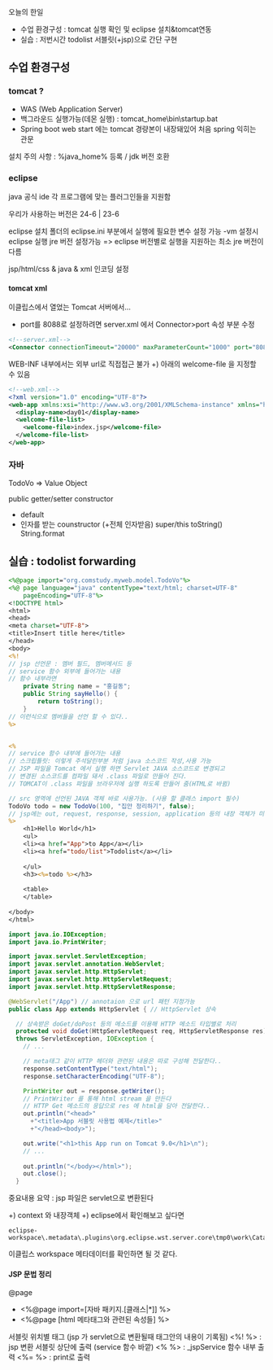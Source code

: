 
오늘의 한일
- 수업 환경구성 : tomcat 실행 확인 및 eclipse 설치&tomcat연동
- 실습 : 저번시간 todolist 서블릿(+jsp)으로 간단 구현

## 수업 환경구성
### tomcat ?
- WAS (Web Application Server) 
- 백그라운드 실행가능(데몬 실행) : tomcat_home\\bin\\startup.bat
- Spring boot web start 에는 tomcat 경량본이 내장돼있어 처음 spring 익히는 관문

설치 주의 사항 : %java_home% 등록 / jdk 버전 호환

### eclipse
java 공식 ide
각 프로그램에 맞는 플러그인들을 지원함

우리가 사용하는 버전은 24-6 | 23-6

eclipse 설치 폴더의 eclipse.ini 부분에서 실행에 필요한 변수 설정 가능
\-vm 설정시 eclipse 실행 jre 버전 설정가능
=> eclipse 버전별로 실행을 지원하는 최소 jre 버전이 다름

jsp/html/css & java & xml 인코딩 설정

#### tomcat xml

이클립스에서 열었는 Tomcat 서버에서...
- port를 8088로 설정하려면 server.xml 에서 Connector>port 속성 부분 수정
``` xml
<!--server.xml-->
<Connector connectionTimeout="20000" maxParameterCount="1000" port="8088" protocol="HTTP/1.1" redirectPort="8443"/>
```

WEB-INF 내부에서는 외부 url로 직접접근 불가
+) 아래의 welcome-file 을 지정할 수 있음
``` xml
<!--web.xml-->
<?xml version="1.0" encoding="UTF-8"?>
<web-app xmlns:xsi="http://www.w3.org/2001/XMLSchema-instance" xmlns="http://xmlns.jcp.org/xml/ns/javaee" xsi:schemaLocation="http://xmlns.jcp.org/xml/ns/javaee http://xmlns.jcp.org/xml/ns/javaee/web-app_4_0.xsd" id="WebApp_ID" version="4.0">
  <display-name>day01</display-name>
  <welcome-file-list>
    <welcome-file>index.jsp</welcome-file>
  </welcome-file-list>
</web-app>
```



### 자바
TodoVo => Value Object 

public getter/setter
constructor
- default
- 인자를 받는 counstructor (+전체 인자받음)
super/this
toString()
	String.format

## 실습 : todolist forwarding

``` jsp
<%@page import="org.comstudy.myweb.model.TodoVo"%>
<%@ page language="java" contentType="text/html; charset=UTF-8"
    pageEncoding="UTF-8"%>
<!DOCTYPE html>
<html>
<head>
<meta charset="UTF-8">
<title>Insert title here</title>
</head>
<body>
<%!
// jsp 선언문 : 멤버 필드, 멤버메서드 등
// service 함수 외부에 들어가는 내용
// 함수 내부라면
	private String name = "홍길동";
	public String sayHello() {
		return toString();
	}
// 이런식으로 멤버들을 선언 할 수 있다..
%>


<%
// service 함수 내부에 들어가는 내용
// 스크립틀릿: 이렇게 주석달린부분 처럼 java 소스코드 작성,사용 가능
// JSP 파일을 Tomcat 에서 실행 하면 Servlet JAVA 소스코드로 변경되고
// 변경된 소스코드를 컴파일 돼서 .class 파일로 만들어 진다.
// TOMCAT이 .class 파일을 브라우저에 실행 하도록 만들어 줌(HTML로 바뀜)

// src 영역에 선언된 JAVA 객체 바로 사용가능. (사용 할 클래스 import 필수)
TodoVo todo = new TodoVo(100, "집안 정리하기", false);
// jsp에는 out, request, response, session, application 등의 내장 객체가 미리 준비되어 있다..
%>
	<h1>Hello World</h1>
	<ul>
	<li><a href="App">to App</a></li>
	<li><a href="todo/list">Todolist</a></li>
	
	</ul>
	<h3><%=todo %></h3>
	
	<table>
	</table>
	
</body>
</html>
```

``` java
import java.io.IOException;
import java.io.PrintWriter;

import javax.servlet.ServletException;
import javax.servlet.annotation.WebServlet;
import javax.servlet.http.HttpServlet;
import javax.servlet.http.HttpServletRequest;
import javax.servlet.http.HttpServletResponse;

@WebServlet("/App") // annotaion 으로 url 패턴 지정가능
public class App extends HttpServlet { // HttpServlet 상속

  // 상속받은 doGet/doPost 등의 메소드를 이용해 HTTP 메소드 타입별로 처리
  protected void doGet(HttpServletRequest req, HttpServletResponse res) 
  throws ServletException, IOException {
    // ...

	// meta태그 같이 HTTP 헤더와 관련된 내용은 따로 구성해 전달한다..
    response.setContentType("text/html");
    response.setCharacterEncoding("UTF-8");

	PrintWriter out = response.getWriter();
	// PrintWriter 를 통해 html stream 을 만든다
	// HTTP Get 메소드의 응답으로 res 에 html을 담아 전달한다..
    out.println("<head>"
      +"<title>App 서블릿 사용법 예제</title>"
      +"</head><body>");

	out.write("<h1>this App run on Tomcat 9.0</h1>\n");
    // ...
    
    out.println("</body></html>");
    out.close();
  }
```

중요내용 요약 : jsp 파일은 servlet으로 변환된다

+) context 와 내장객체
+) eclipse에서 확인해보고 싶다면
```
eclipse-workspace\.metadata\.plugins\org.eclipse.wst.server.core\tmp0\work\Catalina\localhost\day01\org\apache\jsp
```
이클립스 workspace 메타데이터를 확인하면 될 것 같다.

#### JSP 문법 정리
@page
- <%@page import=[자바 패키지.[클래스|*]] %>
- <%@page [html 메타태그와 관련된 속성들] %>

서블릿 위치별 태그 
(jsp 가 servlet으로 변환될때 태그안의 내용이 기록됨)
<%! %> : jsp 변환 서블릿 상단에 출력 (service 함수 바깥)
<% %> :  \_jspService 함수 내부 출력
<%= %> : print로 출력